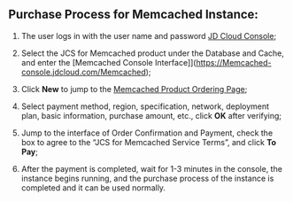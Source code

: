 ## Purchase Process for Memcached Instance:

1. The user logs in with the user name and password [JD Cloud Console](https://uc.jdcloud.com/login);

2. Select the JCS for Memcached product under the Database and Cache, and enter the [Memcached Console Interface]](https://Memcached-console.jdcloud.com/Memcached);

3. Click **New** to jump to the [Memcached Product Ordering Page](https://Memcached-console.jdcloud.com/create);

4. Select payment method, region, specification, network, deployment plan, basic information, purchase amount, etc., click **OK** after verifying;

5. Jump to the interface of Order Confirmation and Payment, check the box to agree to the “JCS for Memcached Service Terms”, and click **To Pay**;

6. After the payment is completed, wait for 1-3 minutes in the console, the instance begins running, and the purchase process of the instance is completed and it can be used normally.
